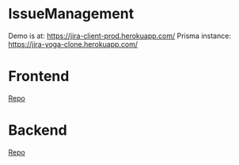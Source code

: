 # IssueManagement

Demo is at: https://jira-client-prod.herokuapp.com/
Prisma instance: https://jira-yoga-clone.herokuapp.com/
# Frontend
 [Repo](https://github.com/quan612/IssueManagement/blob/master/frontend)
 
# Backend
[Repo](https://github.com/quan612/IssueManagement/blob/master/backend)

